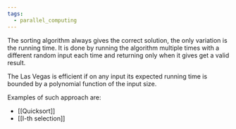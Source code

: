 ```yaml
---
tags:
  - parallel_computing
---
```

The sorting algorithm always gives the correct solution, the only variation is the running time. It is done by running the algorithm multiple times with a different random input each time and returning only when it gives get a valid result.

The Las Vegas is efficient if on any input its expected running time is bounded by a  polynomial function of the input size.

Examples of such approach are:
- [[Quicksort]]
- [[I-th selection]]